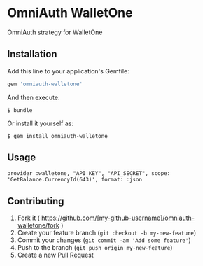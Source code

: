 # OmniAuth WalletOne

OmniAuth strategy for WalletOne

## Installation

Add this line to your application's Gemfile:

```ruby
gem 'omniauth-walletone'
```

And then execute:

    $ bundle

Or install it yourself as:

    $ gem install omniauth-walletone

## Usage

```
provider :walletone, "API_KEY", "API_SECRET", scope: 'GetBalance.CurrencyId(643)', format: :json
```

## Contributing

1. Fork it ( https://github.com/[my-github-username]/omniauth-walletone/fork )
2. Create your feature branch (`git checkout -b my-new-feature`)
3. Commit your changes (`git commit -am 'Add some feature'`)
4. Push to the branch (`git push origin my-new-feature`)
5. Create a new Pull Request
